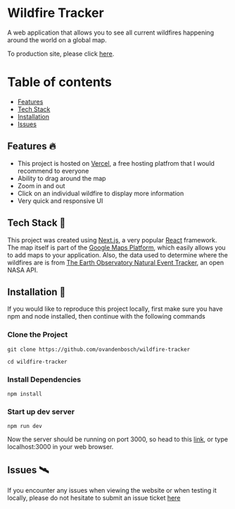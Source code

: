 # Wildfire Tracker
A web application that allows you to see all current wildfires happening around the world on a global map.

To production site, please click [here](https://wildfire.ovdb.tech). <br>

# Table of contents
  - [Features](#features-fire)
  - [Tech Stack](#tech-stack)
  - [Installation](#installation)
  - [Issues](#issues)

## Features :fire:
- This project is hosted on [Vercel,](https://vercel.com) a free hosting platfrom that I would recommend to everyone
- Ability to drag around the map
- Zoom in and out
- Click on an individual wildfire to display more information
- Very quick and responsive UI
## Tech Stack 🥞
This project was created using [Next.js](https://nextjs.org), a very popular [React](https://react.org) framework. The map itself is part of the [Google Maps Platform](https://developers.google.com/maps), which easily allows you to add maps to your application. Also, the data used to determine where the wildfires are is from [The Earth Observatory Natural Event Tracker](https://api.nasa.gov/), an open NASA API.

## Installation 🔮
If you would like to reproduce this project locally, first make sure you have npm and node installed, then continue with the following commands

### Clone the Project
```console
git clone https://github.com/ovandenbosch/wildfire-tracker

cd wildfire-tracker
```

### Install Dependencies
```console
npm install
```

### Start up dev server
```console
npm run dev
```
Now the server should be running on port 3000, so head to this [link](https://localhost:3000), or type localhost:3000 in your web browser.


## Issues 🛰
If you encounter any issues when viewing the website or when testing it locally, please do not hesitate to submit an issue ticket [here](https://github.com/ovandenbosch/wildfire-tracker/issues)
